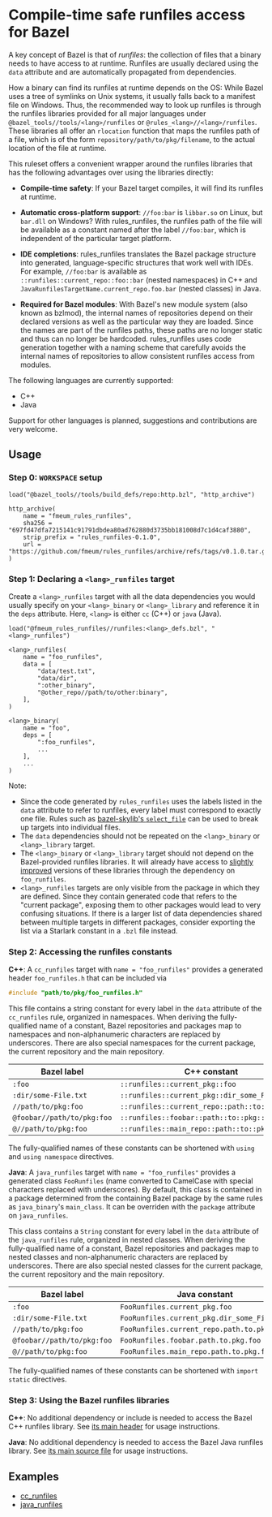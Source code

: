 # Compile-time safe runfiles access for Bazel

A key concept of Bazel is that of *runfiles*: the collection of files that a binary needs to have access to at runtime.
Runfiles are usually declared using the `data` attribute and are automatically propagated from dependencies.

How a binary can find its runfiles at runtime depends on the OS: While Bazel uses a tree of symlinks on Unix systems, it
usually falls back to a manifest file on Windows. Thus, the recommended way to look up runfiles is through the runfiles
libraries provided for all major languages under `@bazel_tools//tools/<lang>/runfiles`
or `@rules_<lang>//<lang>/runfiles`. These libraries all offer an `rlocation` function that maps the runfiles path of a
file, which is of the form `repository/path/to/pkg/filename`, to the actual location of the file at runtime.

This ruleset offers a convenient wrapper around the runfiles libraries that has the following advantages over using the
libraries directly:

* **Compile-time safety**:
  If your Bazel target compiles, it will find its runfiles at runtime.

* **Automatic cross-platform support**:
  `//foo:bar` is `libbar.so` on Linux, but `bar.dll` on Windows? With rules_runfiles, the runfiles path of the file will
  be available as a constant named after the label `//foo:bar`, which is independent of the particular target platform.

* **IDE completions**:
  rules_runfiles translates the Bazel package structure into generated, language-specific structures that work well with
  IDEs. For example, `//foo:bar` is available as `::runfiles::current_repo::foo::bar` (nested namespaces) in C++
  and `JavaRunfilesTargetName.current_repo.foo.bar` (nested classes) in Java.

* **Required for Bazel modules**:
  With Bazel's new module system (also known as bzlmod), the internal names of repositories depend on their declared
  versions as well as the particular way they are loaded. Since the names are part of the runfiles paths, these paths
  are no longer static and thus can no longer be hardcoded. rules_runfiles uses code generation together with a naming
  scheme that carefully avoids the internal names of repositories to allow consistent runfiles access from modules.

The following languages are currently supported:

* C++
* Java

Support for other languages is planned, suggestions and contributions are very welcome.

## Usage

### Step 0: `WORKSPACE` setup

```starlark
load("@bazel_tools//tools/build_defs/repo:http.bzl", "http_archive")

http_archive(
    name = "fmeum_rules_runfiles",
    sha256 = "697fd47dfa7215141c91791dbdea80ad762880d3735bb181008d7c1d4caf3880",
    strip_prefix = "rules_runfiles-0.1.0",
    url = "https://github.com/fmeum/rules_runfiles/archive/refs/tags/v0.1.0.tar.gz",
)
```

### Step 1: Declaring a `<lang>_runfiles` target

Create a `<lang>_runfiles` target with all the data dependencies you would usually specify on your `<lang>_binary`
or `<lang>_library` and reference it in the `deps` attribute. Here, `<lang>` is either `cc` (C++) or `java` (Java).

```starlark
load("@fmeum_rules_runfiles//runfiles:<lang>_defs.bzl", "<lang>_runfiles")

<lang>_runfiles(
    name = "foo_runfiles",
    data = [
        "data/test.txt",
        "data/dir",
        ":other_binary",
        "@other_repo//path/to/other:binary",
    ],     
)

<lang>_binary(
    name = "foo",
    deps = [
        ":foo_runfiles",
        ...
    ],
    ...
)

```

Note:

* Since the code generated by `rules_runfiles` uses the labels listed in the `data` attribute to refer to runfiles,
  every label must correspond to exactly one file. Rules such
  as [bazel-skylib's `select_file`](https://github.com/bazelbuild/bazel-skylib/blob/6e30a77347071ab22ce346b6d20cf8912919f644/rules/select_file.bzl#L39)
  can be used to break up targets into individual files.
* The `data` dependencies should not be repeated on the `<lang>_binary` or `<lang>_library` target.
* The `<lang>_binary` or `<lang>_library` target should not depend on the Bazel-provided runfiles libraries. It will
  already have access to [slightly improved](https://github.com/bazelbuild/bazel/issues/14336) versions of these
  libraries through the dependency on `foo_runfiles`.
* `<lang>_runfiles` targets are only visible from the package in which they are defined. Since they contain generated
  code that refers to the "current package", exposing them to other packages would lead to very confusing situations. If
  there is a larger list of data dependencies shared between multiple targets in different packages, consider exporting
  the list via a Starlark constant in a `.bzl` file instead.

### Step 2: Accessing the runfiles constants

**C++**: A `cc_runfiles` target with `name = "foo_runfiles"` provides a generated header `foo_runfiles.h` that can be
included via

```c++
#include "path/to/pkg/foo_runfiles.h"
```

This file contains a string constant for every label in the `data` attribute of the `cc_runfiles` rule, organized in
namespaces. When deriving the fully-qualified name of a constant, Bazel repositories and packages map to namespaces and
non-alphanumeric characters are replaced by underscores. There are also special namespaces for the current package, the
current repository and the main repository.

| Bazel label                | C++ constant                                   |
|----------------------------|------------------------------------------------|
| `:foo`                     | `::runfiles::current_pkg::foo`                 |
| `:dir/some-File.txt`       | `::runfiles::current_pkg::dir_some_File_txt`   |
| `//path/to/pkg:foo`        | `::runfiles::current_repo::path::to::pkg::foo` |
| `@foobar//path/to/pkg:foo` | `::runfiles::foobar::path::to::pkg::foo`       |
| `@//path/to/pkg:foo`       | `::runfiles::main_repo::path::to::pkg::foo`    |

The fully-qualified names of these constants can be shortened with `using` and `using namespace` directives.

**Java**: A `java_runfiles` target with `name = "foo_runfiles"` provides a generated class `FooRunfiles` (name converted
to CamelCase with special characters replaced with underscores). By default, this class is contained in a package
determined from the containing Bazel package by the same rules as `java_binary`'s `main_class`. It can be overriden with
the `package` attribute on `java_runfiles`.

This class contains a `String` constant for every label in the `data` attribute of the `java_runfiles` rule, organized
in nested classes. When deriving the fully-qualified name of a constant, Bazel repositories and packages map to nested
classes and non-alphanumeric characters are replaced by underscores. There are also special nested classes for the
current package, the current repository and the main repository.

| Bazel label                | Java constant                                   |
|----------------------------|-------------------------------------------------|
| `:foo`                     | `FooRunfiles.current_pkg.foo`                   |
| `:dir/some-File.txt`       | `FooRunfiles.current_pkg.dir_some_File_txt`     |
| `//path/to/pkg:foo`        | `FooRunfiles.current_repo.path.to.pkg.foo`      |
| `@foobar//path/to/pkg:foo` | `FooRunfiles.foobar.path.to.pkg.foo`            |
| `@//path/to/pkg:foo`       | `FooRunfiles.main_repo.path.to.pkg.foo`         |

The fully-qualified names of these constants can be shortened with `import static` directives.

### Step 3: Using the Bazel runfiles libraries

**C++**:
No additional dependency or include is needed to access the Bazel C++ runfiles library.
See [its main header](third_party/bazel_tools/tools/cpp/runfiles/runfiles.h) for usage instructions.

**Java**:
No additional dependency is needed to access the Bazel Java runfiles library.
See [its main source file](third_party/bazel_tools/tools/java/runfiles/Runfiles.java) for usage instructions.

## Examples

* [cc_runfiles](tests/cc_runfiles)
* [java_runfiles](tests/java_runfiles)
